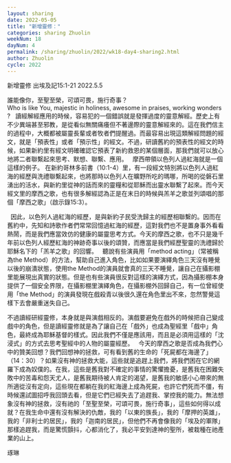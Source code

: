 ```yaml
---
layout: sharing
date: 2022-05-05
title: "新增靈修："
categories: sharing Zhuolin
weekNum: 18
dayNum: 4
permalink: /sharing/zhuolin/2022/wk18-day4-sharing2.html
author: Zhuolin
cycle: 2022
---  
```

新增靈修 出埃及記15:1-21
2022.5.5

誰能像你，至聖至榮，可頌可畏，施行奇事？
Who is like You, majestic in holiness, awesome in praises, working wonders?
 
讀經解經應用的時候，容易犯的一個錯誤就是發揮過度的靈意解經。歷史上有不少異端甚至邪教，是從看似無關痛癢但不著邊際的靈意解經來的。這在我們信主的過程中，大概都被屬靈長輩或者牧者們提醒過。而最容易出現這類解經問題的經文，就是「預表性」或者「預示性」的經文。不過，研讀舊約的預表性的經文的時候，如果新約里有經文明確確認它預表了新約救恩的某個層面，那我們就可以放心地將二者聯繫起來思考、默想、聯繫、應用。
 
摩西帶領以色列人過紅海就是一個這樣的例子。 在新約哥林多前書（10:1-4）里，有一段經文特別將以色列人過紅海的經歷與洗禮聯繫起來，也將那時以色列人在曠野所吃的瑪哪，所喝的從磐石里湧出的活水，與新約里從神的話而來的靈糧和從耶穌而出靈水聯繫了起來。而今天經文里的摩西之歌，也有很多解經認為正是在末日的時候與羔羊之歌並列頌唱的那個「摩西之歌」（啟示錄15:3）。

 
因此，以色列人過紅海的經歷，是與新約子民受洗歸主的經歷相聯繫的。因而在舊約中，先知和詩歌作者們常常回憶過紅海的經歷，這對我們也不是置身事外看看熱鬧，而是我們應當效仿的健康的屬靈思考方式。今天的摩西之歌，也不只是幾千年前以色列人經歷紅海的神跡奇事以後的頌贊，而應當是我們經歷聖靈的洗禮歸於耶穌名下的「羔羊之歌」的回響。
 
聽說有些演員用「method acting」（常被稱為the Method）的方法，幫助自己進入角色，比如如果要演繹角色三天沒有睡覺以後的崩潰狀態，使用the Method的演員就會真的三天不睡覺，讓自己在攝影棚里能展現出真實的狀態。但是也有些演員很反對這樣的演繹方式，因為攝影棚本身提供了一個安全界限，在攝影棚里演繹角色，在攝影棚外回歸自己，有一位曾經使用「the Method」的演員發現在戲殺青以後很久還在角色里出不來，忽然警覺這樣下去會嚴重迷失自己。

不過讀經研經靈修，本身就是與演戲相反的。演戲要避免在戲外的時候把自己變成戲中的角色，但是讀經靈修就是為了讓自己在「戲外」也成為聖經里「戲中」角色，最終成為耶穌基督的樣式。因此我們不僅是應該用，而且是必須用這樣的「沈浸式」的方式去思考聖經中的人物的屬靈經歷。
 
今天的摩西之歌是否成為我們心中的贊美回想？我們回想神的拯救，可有看到舊的生命的「死屍都在海邊了」（14：30）？如果沒有神的拯救大能，這些就是追趕上我們，將我們困在它的網羅下成為奴僕的。在我，這些是舊我對不確定的事情的驚懼擔憂，是舊我在困難失敗中的苦毒和怨天尤人，是舊我期待被人肯定的渴望，是舊我的敏感小心帶來的無所適從沒有定向，這些現在都躺在我的紅海邊上成為死屍，也許它們死而不僵，有時候還試圖招呼我回頭去看，但是它們已經失去了追趕我、掌控我的能力。無法想象沒有神的拯救，沒有祂的「至聖至榮，可頌可畏，施行奇事」，這些如何得以成就？在我生命中還有沒有解決的仇敵，我的「以東的族長」，我的「摩押的英雄」，我的「非利士的居民」，我的「迦南的居民」，但他們不再會像我的「埃及的軍隊」那樣追趕我，而是驚慌顫抖，心都消化了，我必平安到達神的聖所，被栽種在祂產業的山上。

琢琳




